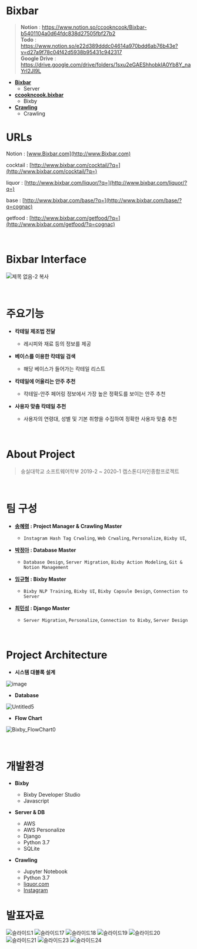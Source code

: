 # Bixbar
> **Notion** : https://www.notion.so/ccookncook/Bixbar-b5401104a0d64fdc838d27505fbf27b2<br/>
  **Todo** : https://www.notion.so/e22d389dddc04614a970bdd6ab76b43e?v=d27a9f78c04f42d5938b95431c942317<br/>
  **Google Drive** : https://drive.google.com/drive/folders/1sxu2eGAEShhobkIA0Yb8Y_naYrI2JI9L
  
- **[Bixbar](https://github.com/kordood/Bixbar/tree/master/Bixbar)**
  - Server
- **[ccookncook.bixbar](https://github.com/kordood/Bixbar/tree/master/ccookncook.bixbar)**
  - Bixby
- **[Crawling](https://github.com/kordood/Bixbar/tree/master/crawling)**
  - Crawling

# URLs
Notion : [www.Bixbar.com](http://www.Bixbar.com)

cocktail : [http://www.bixbar.com/cocktail/?q=](http://www.bixbar.com/cocktail/?q=)

liquor : [http://www.bixbar.com/liquor/?q=](http://www.bixbar.com/liquor/?q=)

base : [http://www.bixbar.com/base/?q=](http://www.bixbar.com/base/?q=cognac)

getfood : [http://www.bixbar.com/getfood/?q=](http://www.bixbar.com/getfood/?q=cognac)

<br/>

# Bixbar Interface
![제목 없음-2 복사](https://user-images.githubusercontent.com/28800101/85257078-2fec3e00-b4a0-11ea-8c1d-b3540ba630f2.png)

<br/>

# 주요기능

- **칵테일 제조법 전달**

  - 레시피와 재료 등의 정보를 제공

- **베이스를 이용한 칵테일 검색**

  - 해당 베이스가 들어가는 칵테일 리스트 

- **칵테일에 어울리는 안주 추천**

  - 칵테일-안주 페어링 정보에서 가장 높은 정확도를 보이는 안주 추천

- **사용자 맞춤 칵테일 추천**

  - 사용자의 연령대, 성별 및 기본 취향을 수집하여 정확한 사용자 맞춤 추천
  
<br/>

# About Project

> 숭실대학교 소프트웨어학부 2019-2 ~ 2020-1 캡스톤디자인종합프로젝트

<br/>

# 팀 구성


- **[송혜령](http://github.com/HyeRyeongSong) : Project Manager & Crawling Master**
  - `Instagram Hash Tag Crwaling`, `Web Crwaling`, `Personalize`, `Bixby UI`, 
  
- **[박정아](http://github.com/co3oing) : Database Master**
  - `Database Design`, `Server Migration`, `Bixby Action Modeling`, `Git & Notion Management`

- **[임규형](http://github.com/GyuHyoung) : Bixby Master**
  - `Bixby NLP Training`, `Bixby UI`, `Bixby Capsule Design`, `Connection to Server`
  
- **[최민성](http://github.com/kordood) : Django Master**
  - `Server Migration`, `Personalize`, `Connection to Bixby`, `Server Design`
  
 <br/>
 
# Project Architecture
- **시스템 대블록 설계**

![image](https://user-images.githubusercontent.com/28800101/85257187-60cc7300-b4a0-11ea-8b0b-3a354c609650.png)

- **Database**

![Untitled5](https://user-images.githubusercontent.com/28800101/84741783-86fa9a80-afea-11ea-89e2-1c7763c18c66.png)

- **Flow Chart**

![Bixby_FlowChart0](https://user-images.githubusercontent.com/28800101/84741784-87933100-afea-11ea-9792-230548c76ac6.png)

<br/>

# 개발환경

- **Bixby**

  - Bixby Developer Studio
  - Javascript

- **Server & DB**

  - AWS
  - AWS Personalize
  - Django
  - Python 3.7
  - SQLite

- **Crawling**

  - Jupyter Notebook
  - Python 3.7
  - [liquor.com](http://liquor.com/)
  - [Instagram](https://www.instagram.com/)

# 발표자료
![슬라이드1](https://user-images.githubusercontent.com/28800101/85258305-3d0a2c80-b4a2-11ea-8c5c-7dbd4876f294.PNG)
![슬라이드17](https://user-images.githubusercontent.com/28800101/85258339-4dbaa280-b4a2-11ea-8bad-bd91cbd2cb31.PNG)
![슬라이드18](https://user-images.githubusercontent.com/28800101/85258344-4f846600-b4a2-11ea-99e7-7ec86e1aaa00.PNG)
![슬라이드19](https://user-images.githubusercontent.com/28800101/85258348-514e2980-b4a2-11ea-9ee6-8a3f0adfb73c.PNG)
![슬라이드20](https://user-images.githubusercontent.com/28800101/85258350-527f5680-b4a2-11ea-9aeb-50d12d867d8e.PNG)
![슬라이드21](https://user-images.githubusercontent.com/28800101/85258356-54491a00-b4a2-11ea-83f4-ddd9a4c08d7a.PNG)
![슬라이드23](https://user-images.githubusercontent.com/28800101/85258361-5612dd80-b4a2-11ea-9290-0cb31b79e79e.PNG)
![슬라이드24](https://user-images.githubusercontent.com/28800101/85258365-57dca100-b4a2-11ea-84ee-87212ae265ed.PNG)
